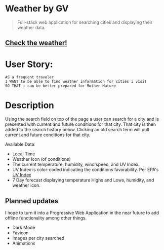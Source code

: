 # Weather by GV

> Full-stack web application for searching cities and displaying their weather data.

## [Check the weather!](https://bit.ly/39PwHKc)

# User Story:

    AS a frequent traveler
    I WANT to be able to find weather information for cities i visit
    SO THAT i can be better prepared for Mother Nature


# Description

Using the search field on top of the page a user can search for a city and is presented with current and future conditions for that city. That city is then added to the search history below. Clicking an old search term will pull current and future conditions for that city.

Available Data:

- Local Time
- Weather Icon (of conditions)
- The current temperature, humidity, wind speed, and UV Index.
- UV Index is color-coded indicating the conditions favorability. Per EPA's [UV Index](https://www.epa.gov/sunsafety/uv-index-scale-0)
- 7 Day forecast displaying temperature Highs and Lows, humidity, and weather icon.

## Planned updates

I hope to turn it into a Progressive Web Application in the near future to add offline functionality among other things.

- Dark Mode
- Favicon
- Images per city searched
- Animations
